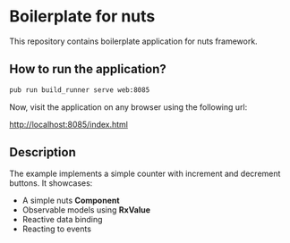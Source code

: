# Boilerplate for nuts

This repository contains boilerplate application for nuts framework.

## How to run the application?

```bash
pub run build_runner serve web:8085
```

Now, visit the application on any browser using the following url:

[http://localhost:8085/index.html](http://localhost:8085/index.html)

## Description

The example implements a simple counter with increment and decrement
buttons. It showcases:

+ A simple nuts **Component**
+ Observable models using **RxValue**
+ Reactive data binding
+ Reacting to events